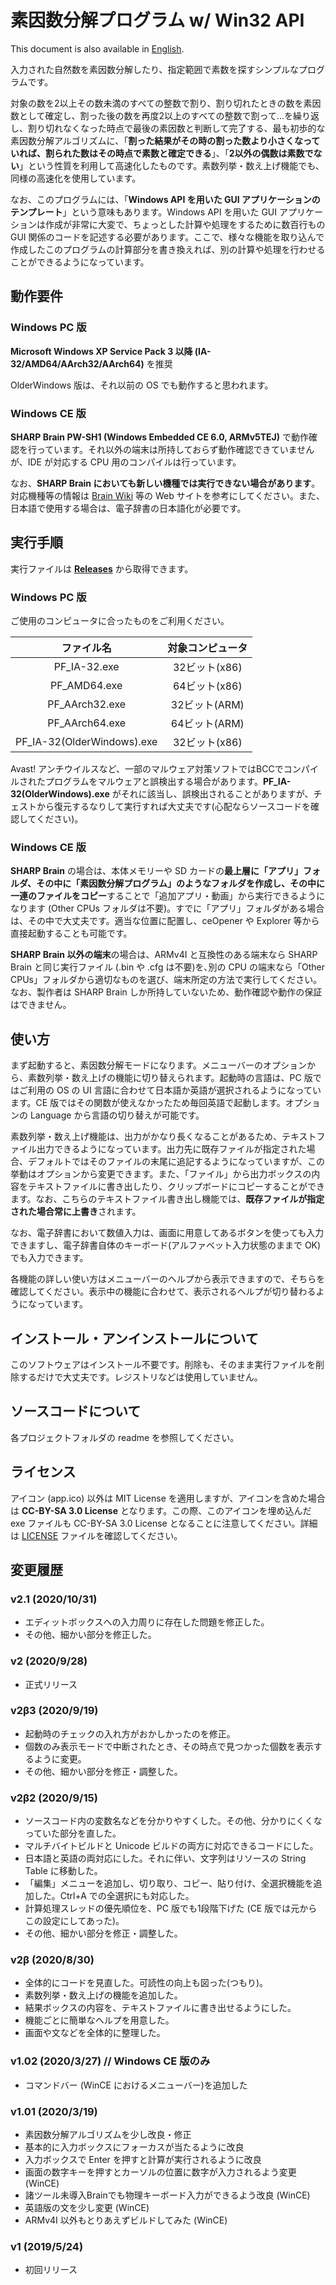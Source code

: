 # 素因数分解プログラム w/ Win32 API
This document is also available in [English](README_en.md).

入力された自然数を素因数分解したり、指定範囲で素数を探すシンプルなプログラムです。

対象の数を2以上その数未満のすべての整数で割り、割り切れたときの数を素因数として確定し、割った後の数を再度2以上のすべての整数で割って...を繰り返し、割り切れなくなった時点で最後の素因数と判断して完了する、最も初歩的な素因数分解アルゴリズムに、「**割った結果がその時の割った数より小さくなっていれば、割られた数はその時点で素数と確定できる**」、「**2以外の偶数は素数でない**」という性質を利用して高速化したものです。素数列挙・数え上げ機能でも、同様の高速化を使用しています。

なお、このプログラムには、「**Windows API を用いた GUI アプリケーションのテンプレート**」という意味もあります。Windows API を用いた GUI アプリケーションは作成が非常に大変で、ちょっとした計算や処理をするために数百行もの GUI 関係のコードを記述する必要があります。ここで、様々な機能を取り込んで作成したこのプログラムの計算部分を書き換えれば、別の計算や処理を行わせることができるようになっています。

## 動作要件
### Windows PC 版
**Microsoft Windows XP Service Pack 3 以降 (IA-32/AMD64/AArch32/AArch64)** を推奨

OlderWindows 版は、それ以前の OS でも動作すると思われます。

### Windows CE 版
**SHARP Brain PW-SH1 (Windows Embedded CE 6.0, ARMv5TEJ)** で動作確認を行っています。それ以外の端末は所持しておらず動作確認できていませんが、IDE が対応する CPU 用のコンパイルは行っています。

なお、**SHARP Brain においても新しい機種では実行できない場合があります**。対応機種等の情報は [Brain Wiki](https://brain.fandom.com/ja) 等の Web サイトを参考にしてください。また、日本語で使用する場合は、電子辞書の日本語化が必要です。

## 実行手順
実行ファイルは **[Releases](https://github.com/watamario15/Prime-Factorizarion-Win32API/releases)** から取得できます。

### Windows PC 版
ご使用のコンピュータに合ったものをご利用ください。

|         ファイル名         | 対象コンピュータ |
|:--------------------------:|:----------------:|
|       PF_IA-32.exe         |   32ビット(x86)  |
|       PF_AMD64.exe         |   64ビット(x86)  |
|      PF_AArch32.exe        |   32ビット(ARM)  |
|      PF_AArch64.exe        |   64ビット(ARM)  |
| PF_IA-32(OlderWindows).exe |   32ビット(x86)  |

Avast! アンチウイルスなど、一部のマルウェア対策ソフトではBCCでコンパイルされたプログラムをマルウェアと誤検出する場合があります。**PF_IA-32(OlderWindows).exe** がそれに該当し、誤検出されることがありますが、チェストから復元するなりして実行すれば大丈夫です(心配ならソースコードを確認してください)。

### Windows CE 版
**SHARP Brain** の場合は、本体メモリーや SD カードの**最上層に「アプリ」フォルダ、その中に「素因数分解プログラム」のようなフォルダを作成し、その中に一連のファイルをコピー**することで「追加アプリ・動画」から実行できるようになります (Other CPUs フォルダは不要)。すでに「アプリ」フォルダがある場合は、その中で大丈夫です。適当な位置に配置し、ceOpener や Explorer 等から直接起動することも可能です。

**SHARP Brain 以外の端末**の場合は、ARMv4I と互換性のある端末なら SHARP Brain と同じ実行ファイル (.bin や .cfg は不要)を､別の CPU の端末なら「Other CPUs」フォルダから適切なものを選び、端末所定の方法で実行してください｡なお、製作者は SHARP Brain しか所持していないため、動作確認や動作の保証はできません。

## 使い方
まず起動すると、素因数分解モードになります。メニューバーのオプションから、素数列挙・数え上げの機能に切り替えられます。起動時の言語は、PC 版ではご利用の OS の UI 言語に合わせて日本語か英語が選択されるようになっています。CE 版ではその関数が使えなかったため毎回英語で起動します。オプションの Language から言語の切り替えが可能です。

素数列挙・数え上げ機能は、出力がかなり長くなることがあるため、テキストファイル出力できるようになっています。出力先に既存ファイルが指定された場合、デフォルトではそのファイルの末尾に追記するようになっていますが、この挙動はオプションから変更できます。また、「ファイル」から出力ボックスの内容をテキストファイルに書き出したり、クリップボードにコピーすることができます。なお、こちらのテキストファイル書き出し機能では、**既存ファイルが指定された場合常に上書き**されます。

なお、電子辞書において数値入力は、画面に用意してあるボタンを使っても入力できますし、電子辞書自体のキーボード(アルファベット入力状態のままで OK) でも入力できます。

各機能の詳しい使い方はメニューバーのヘルプから表示できますので、そちらを確認してください。表示中の機能に合わせて、表示されるヘルプが切り替わるようになっています。

## インストール・アンインストールについて
このソフトウェアはインストール不要です。削除も、そのまま実行ファイルを削除するだけで大丈夫です。レジストリなどは使用していません。

## ソースコードについて
各プロジェクトフォルダの readme を参照してください。

## ライセンス
アイコン (app.ico) 以外は MIT License を適用しますが、アイコンを含めた場合は **CC-BY-SA 3.0 License** となります。この際、このアイコンを埋め込んだ exe ファイルも CC-BY-SA 3.0 License となることに注意してください。詳細は [LICENSE](LICENSE) ファイルを確認してください。

## 変更履歴
### v2.1 (2020/10/31)
- エディットボックスへの入力周りに存在した問題を修正した。
- その他、細かい部分を修正した。

### v2 (2020/9/28)
- 正式リリース

### v2β3 (2020/9/19)
- 起動時のチェックの入れ方がおかしかったのを修正。
- 個数のみ表示モードで中断されたとき、その時点で見つかった個数を表示するように変更。
- その他、細かい部分を修正・調整した。

### v2β2 (2020/9/15)
- ソースコード内の変数名などを分かりやすくした。その他、分かりにくくなっていた部分を直した。
- マルチバイトビルドと Unicode ビルドの両方に対応できるコードにした。
- 日本語と英語の両対応にした。それに伴い、文字列はリソースの String Table に移動した。
- 「編集」メニューを追加し、切り取り、コピー、貼り付け、全選択機能を追加した。Ctrl+A での全選択にも対応した。
- 計算処理スレッドの優先順位を、PC 版でも1段階下げた (CE 版では元からこの設定にしてあった)。
- その他、細かい部分を修正・調整した。

### v2β (2020/8/30)
- 全体的にコードを見直した。可読性の向上も図った(つもり)。
- 素数列挙・数え上げの機能を追加した。
- 結果ボックスの内容を、テキストファイルに書き出せるようにした。
- 機能ごとに簡単なヘルプを用意した。
- 画面や文などを全体的に整理した。

### v1.02 (2020/3/27) // Windows CE 版のみ
- コマンドバー (WinCE におけるメニューバー)を追加した

### v1.01 (2020/3/19)
- 素因数分解アルゴリズムを少し改良・修正
- 基本的に入力ボックスにフォーカスが当たるように改良
- 入力ボックスで Enter を押すと計算が実行されるように改良
- 画面の数字キーを押すとカーソルの位置に数字が入力されるよう変更 (WinCE)
- 諸ツール未導入Brainでも物理キーボード入力ができるよう改良 (WinCE)
- 英語版の文を少し変更 (WinCE)
- ARMv4I 以外もとりあえずビルドしてみた (WinCE)

### v1 (2019/5/24)
- 初回リリース